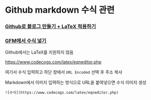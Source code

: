 # Github markdown 수식 관련

### [Github로 블로그 만들기 + LaTeX 적용하기](https://helloworldpark.github.io/jekyll/update/2016/12/18/Github-and-Latex.html)

### [GFM에서 수식 넣기]([https://github.com/snu-stat/tutorial-github/wiki/%EB%A7%88%ED%81%AC%EB%8B%A4%EC%9A%B4](https://github.com/snu-stat/tutorial-github/wiki/마크다운))

Github에서는 LaTeX를 지원하지 않음

https://www.codecogs.com/latex/eqneditor.php 

여기서 수식 입력하고 하단 창에서 `URL Encoded` 선택 후 주소 복사

Markdown에서 이미지 입력하는 방식으로 URL을 붙여넣으면 수식 이미지 생성

```
![수식](https://www.codecogs.com/latex/eqneditor.php)
```


